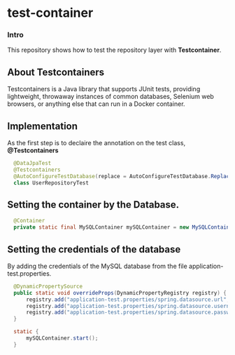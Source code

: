 # test-container

### Intro

This repository shows how to test the repository layer with **Testcontainer**. 

## About Testcontainers

Testcontainers is a Java library that supports JUnit tests, providing lightweight, throwaway instances of common databases, Selenium web browsers, or anything else that can run in a Docker container.

## Implementation 

As the first step is to declaire the annotation on the test class, **@Testcontainers**


```java
  @DataJpaTest
  @Testcontainers
  @AutoConfigureTestDatabase(replace = AutoConfigureTestDatabase.Replace.NONE)
  class UserRepositoryTest
```

## Setting the container by the Database.

```java
  @Container
  private static final MySQLContainer mySQLContainer = new MySQLContainer("mysql:latest");
```

## Setting the credentials of the database 

By adding the credentials of the MySQL database from the file application-test.properties.

```java
  @DynamicPropertySource
  public static void overrideProps(DynamicPropertyRegistry registry) {
      registry.add("application-test.properties/spring.datasource.url", mySQLContainer::getJdbcUrl);
      registry.add("application-test.properties/spring.datasource.username", mySQLContainer::getUsername);
      registry.add("application-test.properties/spring.datasource.password", mySQLContainer::getPassword);
  }

  static {
      mySQLContainer.start();
  }

```
